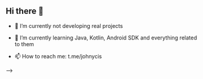 ## Hi there 👋




- 🔭 I’m currently not developing real projects
  
- 🌱 I’m currently learning Java, Kotlin, Android SDK and everything related to them

- 📫 How to reach me: t.me/johnycis
  
-->
